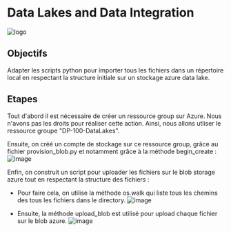 # Data Lakes and Data Integration

![logo](https://assets.intersystems.com/e4/e5/c7728ffb4f60964a6e7d089905f0/azure-logo-large.jpg)

## Objectifs

Adapter les scripts python pour importer tous les fichiers dans un répertoire local en respectant la structure initiale sur un stockage azure data lake.

## Etapes

Tout d'abord il est nécessaire de créer un ressource group sur Azure. Nous n'avons pas les droits pour réaliser cette action. Ainsi, nous allons utliser le ressource groupe "DP-100-DataLakes".

Ensuite, on créé un compte de stockage sur ce ressource group, grâce au fichier provision_blob.py et notamment grâce à la méthode begin_create :  
![image](https://user-images.githubusercontent.com/57401552/201711064-dccdd658-df1c-47bd-9be1-3c3c89df8e35.png)

Enfin, on construit un script pour uploader les fichiers sur le blob storage azure tout en respectant la structure des fichiers : 

* Pour faire cela, on utilise la méthode os.walk qui liste tous les chemins des tous les fichiers dans le directory.
![image](https://user-images.githubusercontent.com/57401552/201712832-44b66dda-a5cc-4a1e-b53e-8cec95b30561.png)

* Ensuite, la méthode upload_blob est utilisé pour upload chaque fichier sur le blob azure.
 ![image](https://user-images.githubusercontent.com/57401552/201713241-3838c24f-832e-4914-a61f-48cefedf7f48.png)


